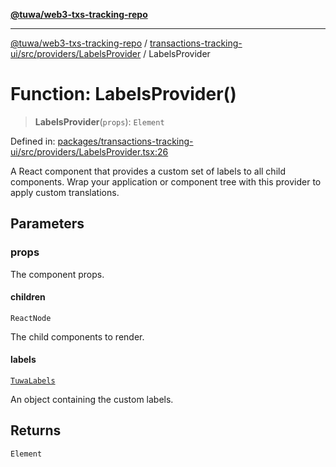 [**@tuwa/web3-txs-tracking-repo**](../../../../../README.md)

***

[@tuwa/web3-txs-tracking-repo](../../../../../README.md) / [transactions-tracking-ui/src/providers/LabelsProvider](../README.md) / LabelsProvider

# Function: LabelsProvider()

> **LabelsProvider**(`props`): `Element`

Defined in: [packages/transactions-tracking-ui/src/providers/LabelsProvider.tsx:26](https://github.com/TuwaIO/web3-transactions-tracking/blob/main/packages/transactions-tracking-ui/src/providers/LabelsProvider.tsx#L26)

A React component that provides a custom set of labels to all child components.
Wrap your application or component tree with this provider to apply custom translations.

## Parameters

### props

The component props.

#### children

`ReactNode`

The child components to render.

#### labels

[`TuwaLabels`](../../../type-aliases/TuwaLabels.md)

An object containing the custom labels.

## Returns

`Element`
